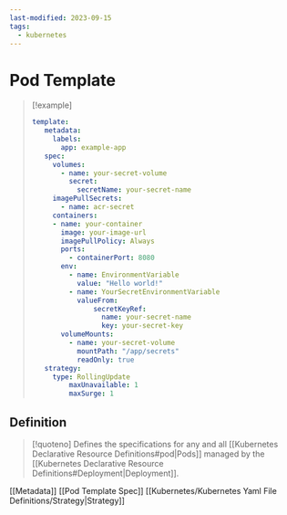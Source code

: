 ```yaml
---
last-modified: 2023-09-15
tags:
  - kubernetes
---
```

# Pod Template

> [!example]
> ```yaml
> template:
>    metadata:
>      labels:
>        app: example-app
>    spec:
>      volumes:
>        - name: your-secret-volume
>          secret:
>            secretName: your-secret-name
>      imagePullSecrets:
>        - name: acr-secret
>      containers:
>      - name: your-container
>        image: your-image-url
>        imagePullPolicy: Always
>        ports:
>          - containerPort: 8080
>        env:
>          - name: EnvironmentVariable
>            value: "Hello world!"
>          - name: YourSecretEnvironmentVariable
>            valueFrom:
>                secretKeyRef:
>                  name: your-secret-name 
>                  key: your-secret-key
>        volumeMounts:
>          - name: your-secret-volume
>            mountPath: "/app/secrets"
>            readOnly: true
>    strategy:
> 	   type: RollingUpdate
> 		   maxUnavailable: 1
> 		   maxSurge: 1
>  ```

## Definition

> [!quoteno]
> Defines the specifications for any and all [[Kubernetes Declarative Resource Definitions#pod|Pods]] managed by the [[Kubernetes Declarative Resource Definitions#Deployment|Deployment]].

[[Metadata]]
[[Pod Template Spec]]
[[Kubernetes/Kubernetes Yaml File Definitions/Strategy|Strategy]]